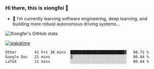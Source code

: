### Hi there, this is xiongfei 👋


- 🌱 I’m currently learning software engineering, deep learning, and building more robust autonomous driving systems...

<!--
**X1on9f31/X1on9f31** is a ✨ _special_ ✨ repository because its `README.md` (this file) appears on your GitHub profile.
Here are some ideas to get you started:
-->

![Xiongfei's GitHub stats](https://github-readme-stats.vercel.app/api?username=X1on9f31)


[![wakatime](https://wakatime.com/badge/user/9e8d5516-d162-43e7-9563-87295d455a71.svg)](https://wakatime.com/@9e8d5516-d162-43e7-9563-87295d455a71)

<!--START_SECTION:waka-->

```txt
Other        41 hrs 38 mins  ████████████████████████▓   98.72 %
Google Doc   21 mins         ▒░░░░░░░░░░░░░░░░░░░░░░░░   00.84 %
LaTeX        11 mins         ░░░░░░░░░░░░░░░░░░░░░░░░░   00.44 %
```

<!--END_SECTION:waka-->

